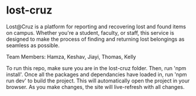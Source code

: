 # lost-cruz
Lost@Cruz is a platform for reporting and recovering lost and found items on campus. Whether you're a student, faculty, or staff, this service is designed to make the process of finding and returning lost belongings as seamless as possible.

Team Members: Hamza, Keshav, Jiayi, Thomas, Kelly

To run this repo, make sure you are in the lost-cruz folder. Then, run 'npm install'. Once all the packages and dependancies have loaded in, run 'npm run dev' to build the project. This will automatically open the project in your browser. As you make changes, the site will live-refresh with all changes. 